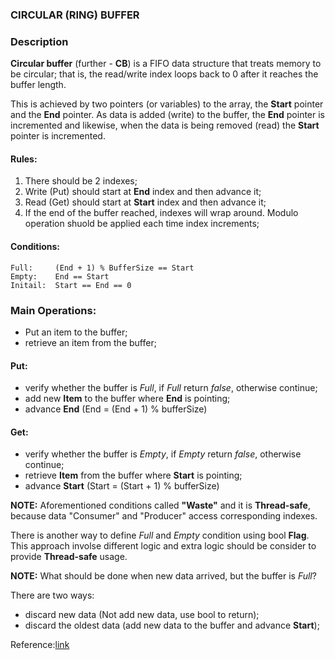 ### CIRCULAR (RING) BUFFER

### Description

**Circular buffer** (further - **CB**) is a FIFO data structure that treats memory to be circular; that is, 
the read/write index loops back to 0 after it reaches the buffer length. 

This is achieved by two pointers (or variables) to the array, the **Start** pointer and the **End** pointer.
As data is added (write) to the buffer, the **End** pointer is incremented and likewise, when the data is being removed 
(read) the **Start** pointer is incremented. 

#### Rules:

1. There should be 2 indexes;
2. Write (Put) should start at **End** index and then advance it;
3. Read (Get) should start at **Start** index and then advance it;
4. If the end of the buffer reached, indexes will wrap around. Modulo operation shuold be applied each time index increments;

#### Conditions:
```
Full:     (End + 1) % BufferSize == Start
Empty:    End == Start
Initail:  Start == End == 0
```

### Main Operations:

* Put an item to the buffer;
* retrieve an item from the buffer;

#### Put:

* verify whether the buffer is *Full*, if *Full* return *false*, otherwise continue;
* add new **Item** to the buffer where **End** is pointing;
* advance **End** (End = (End + 1) % bufferSize)

#### Get:

* verify whether the buffer is *Empty*, if *Empty* return *false*, otherwise continue;
* retrieve **Item** from the buffer where **Start** is pointing;
* advance **Start** (Start = (Start + 1) % bufferSize)

**NOTE:** Aforementioned conditions called **"Waste"** and it is **Thread-safe**, because data "Consumer" and "Producer" access 
corresponding indexes.

There is another way to define *Full* and *Empty* condition using bool **Flag**. 
This approach involse different logic and extra logic should be consider to provide **Thread-safe** usage.

**NOTE:** What should be done when new data arrived, but the buffer is *Full*?

There are two ways: 
* discard new data (Not add new data, use bool to return);
* discard the oldest data (add new data to the buffer and advance **Start**); 

Reference:[link](https://embedjournal.com/implementing-circular-buffer-embedded-c/)

